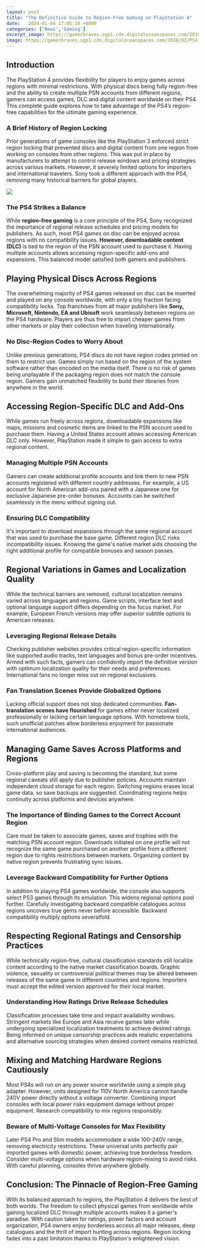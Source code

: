 ```yaml
---
layout: post
title: "The Definitive Guide to Region-Free Gaming on PlayStation 4"
date:   2024-01-04 17:05:10 +0000
categories: ['News','Gaming']
excerpt_image: https://gamerbraves.sgp1.cdn.digitaloceanspaces.com/2018/02/PS4-region-2.jpg
image: https://gamerbraves.sgp1.cdn.digitaloceanspaces.com/2018/02/PS4-region-2.jpg
---
```


## Introduction
The PlayStation 4 provides flexibility for players to enjoy games across regions with minimal restrictions. With physical discs being fully region-free and the ability to create multiple PSN accounts from different regions, gamers can access games, DLC and digital content worldwide on their PS4. This complete guide explores how to take advantage of the PS4’s region-free capabilities for the ultimate gaming experience.
### A Brief History of Region Locking
Prior generations of game consoles like the PlayStation 3 enforced strict region locking that prevented discs and digital content from one region from working on consoles from other regions. This was put in place by manufacturers to attempt to control release windows and pricing strategies across various markets. However, it severely limited options for importers and international travelers. Sony took a different approach with the PS4, removing many historical barriers for global players.

![](https://gamerbraves.sgp1.cdn.digitaloceanspaces.com/2018/02/PS4-region-2.jpg)
### The PS4 Strikes a Balance  
While **region-free gaming** is a core principle of the PS4, Sony recognized the importance of regional release schedules and pricing models for publishers. As such, most PS4 games on disc can be enjoyed across regions with no compatibility issues. **However, downloadable content (DLC)** is tied to the region of the PSN account used to purchase it. Having multiple accounts allows accessing region-specific add-ons and expansions. This balanced model satisfied both gamers and publishers.
## Playing Physical Discs Across Regions
The overwhelming majority of PS4 games released on disc can be inserted and played on any console worldwide, with only a tiny fraction facing compatibility locks. Top franchises from all major publishers like **Sony, Microsoft, Nintendo, EA and Ubisoft** work seamlessly between regions on the PS4 hardware. Players are thus free to import cheaper games from other markets or play their collection when traveling internationally. 
### No Disc-Region Codes to Worry About
Unlike previous generations, PS4 discs do not have region codes printed on them to restrict use. Games simply run based on the region of the system software rather than encoded on the media itself. There is no risk of games being unplayable if the packaging region does not match the console region. Gamers gain unmatched flexibility to build their libraries from anywhere in the world.
## Accessing Region-Specific DLC and Add-Ons
While games run freely across regions, downloadable expansions like maps, missions and cosmetic items are linked to the PSN account used to purchase them. Having a United States account allows accessing American DLC only. However, PlayStation made it simple to gain access to extra regional content.
### Managing Multiple PSN Accounts 
Gamers can create additional profile accounts and link them to new PSN accounts registered with different country addresses. For example, a US account for North American add-ons paired with a Japanese one for exclusive Japanese pre-order bonuses. Accounts can be switched seamlessly in the menu without signing out.
### Ensuring DLC Compatibility
It's important to download expansions through the same regional account that was used to purchase the base game. Different region DLC risks incompatibility issues. Knowing the game's native market aids choosing the right additional profile for compatible bonuses and season passes.
## Regional Variations in Games and Localization Quality
While the technical barriers are removed, cultural localization remains varied across languages and regions. Game scripts, interface text and optional language support differs depending on the focus market. For example, European French versions may offer superior subtitle options to American releases. 
### Leveraging Regional Release Details
Checking publisher websites provides critical region-specific information like supported audio tracks, text languages and bonus pre-order incentives. Armed with such facts, gamers can confidently import the definitive version with optimum localization quality for their needs and preferences. International fans no longer miss out on regional exclusives.
### Fan Translation Scenes Provide Globalized Options   
Lacking official support does not stop dedicated communities. **Fan- translation scenes have flourished** for games either never localized professionally or lacking certain language options. With homebrew tools, such unofficial patches allow borderless enjoyment for passionate international audiences.
## Managing Game Saves Across Platforms and Regions  
Cross-platform play and saving is becoming the standard, but some regional caveats still apply due to publisher policies. Accounts maintain independent cloud storage for each region. Switching regions erases local game data, so save backups are suggested. Coordinating regions helps continuity across platforms and devices anywhere.
### The Importance of Binding Games to the Correct Account Region  
Care must be taken to associate games, saves and trophies with the matching PSN account region. Downloads initiated on one profile will not recognize the same game purchased on another profile from a different region due to rights restrictions between markets. Organizing content by native region prevents frustrating sync issues.   
### Leverage Backward Compatibility for Further Options
In addition to playing PS4 games worldwide, the console also supports select PS3 games through its emulation. This widens regional options pool further. Carefully investigating backward compatible catalogues across regions uncovers true gems never before accessible. Backward compatibility multiply options severalfold.
## Respecting Regional Ratings and Censorship Practices
While technically region-free, cultural classification standards still localize content according to the native market classification boards. Graphic violence, sexuality or controversial political themes may be altered between releases of the same game in different countries and regions. Importers must accept the edited version approved for their local market. 
### Understanding How Ratings Drive Release Schedules 
Classification processes take time and impact availability windows. Stringent markets like Europe and Asia receive games later while undergoing specialized localization treatments to achieve desired ratings. Being informed on unique censorship practices aids realistic expectations and alternative sourcing strategies when desired content remains restricted.
## Mixing and Matching Hardware Regions Cautiously  
Most PS4s will run on any power source worldwide using a simple plug adapter. However, units designed for 110V North America cannot handle 240V power directly without a voltage converter. Combining import consoles with local power risks equipment damage without proper equipment. Research compatibility to mix regions responsibly. 
### Beware of Multi-Voltage Consoles for Max Flexibility
Later PS4 Pro and Slim models accommodate a wide 100-240V range, removing electricity restrictions. These universal units perfectly pair imported games with domestic power, achieving true borderless freedom. Consider multi-voltage options when hardware region-mixing to avoid risks. With careful planning, consoles thrive anywhere globally.
## Conclusion: The Pinnacle of Region-Free Gaming  
With its balanced approach to regions, the PlayStation 4 delivers the best of both worlds. The freedom to collect physical games from worldwide while gaining localized DLC through multiple accounts makes it a gamer's paradise. With caution taken for ratings, power factors and account organization, PS4 owners enjoy borderless access all major releases, deep catalogues and the thrill of import hunting across regions. Region locking fades into a past limitation thanks to PlayStation's enlightened vision.